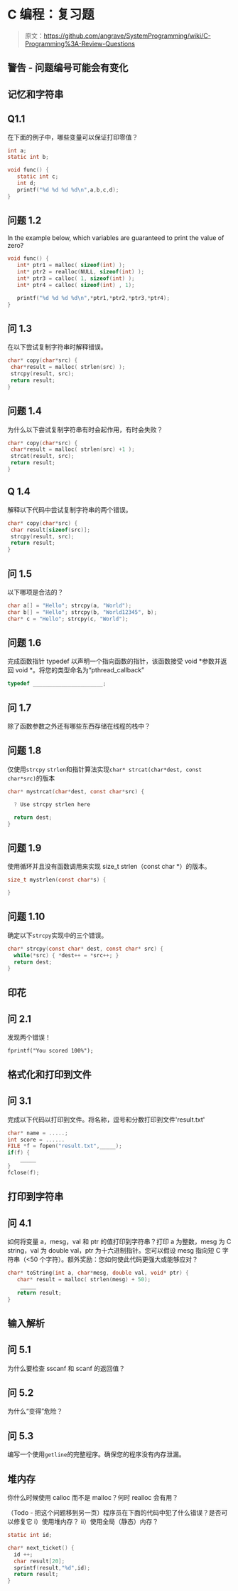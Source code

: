 # C 编程：复习题

> 原文：<https://github.com/angrave/SystemProgramming/wiki/C-Programming%3A-Review-Questions>

## 警告 - 问题编号可能会有变化

## 记忆和字符串

## Q1.1

在下面的例子中，哪些变量可以保证打印零值？

```c
int a;
static int b;

void func() {
   static int c;
   int d;
   printf("%d %d %d %d\n",a,b,c,d);
}
```

## 问题 1.2

In the example below, which variables are guaranteed to print the value of zero?

```c
void func() {
   int* ptr1 = malloc( sizeof(int) );
   int* ptr2 = realloc(NULL, sizeof(int) );
   int* ptr3 = calloc( 1, sizeof(int) );
   int* ptr4 = calloc( sizeof(int) , 1);

   printf("%d %d %d %d\n",*ptr1,*ptr2,*ptr3,*ptr4);
}
```

## 问 1.3

在以下尝试复制字符串时解释错误。

```c
char* copy(char*src) {
 char*result = malloc( strlen(src) ); 
 strcpy(result, src); 
 return result;
}
```

## 问题 1.4

为什么以下尝试复制字符串有时会起作用，有时会失败？

```c
char* copy(char*src) {
 char*result = malloc( strlen(src) +1 ); 
 strcat(result, src); 
 return result;
}
```

## Q 1.4

解释以下代码中尝试复制字符串的两个错误。

```c
char* copy(char*src) {
 char result[sizeof(src)]; 
 strcpy(result, src); 
 return result;
}
```

## 问 1.5

以下哪项是合法的？

```c
char a[] = "Hello"; strcpy(a, "World");
char b[] = "Hello"; strcpy(b, "World12345", b);
char* c = "Hello"; strcpy(c, "World");
```

## 问题 1.6

完成函数指针 typedef 以声明一个指向函数的指针，该函数接受 void *参数并返回 void *。将您的类型命名为“pthread_callback”

```c
typedef ______________________;
```

## 问 1.7

除了函数参数之外还有哪些东西存储在线程的栈中？

## 问题 1.8

仅使用`strcpy` `strlen`和指针算法实现`char* strcat(char*dest, const char*src)`的版本

```c
char* mystrcat(char*dest, const char*src) {

  ? Use strcpy strlen here

  return dest;
}
```

## 问题 1.9

使用循环并且没有函数调用来实现 size_t strlen（const char *）的版本。

```c
size_t mystrlen(const char*s) {

}
```

## 问题 1.10

确定以下`strcpy`实现中的三个错误。

```c
char* strcpy(const char* dest, const char* src) {
  while(*src) { *dest++ = *src++; }
  return dest;
}
```

## 印花

## 问 2.1

发现两个错误！

```
fprintf("You scored 100%"); 
```

## 格式化和打印到文件

## 问 3.1

完成以下代码以打印到文件。将名称，逗号和分数打印到文件'result.txt'

```c
char* name = .....;
int score = ......
FILE *f = fopen("result.txt",_____);
if(f) {
    _____
}
fclose(f);
```

## 打印到字符串

## 问 4.1

如何将变量 a，mesg，val 和 ptr 的值打印到字符串？打印 a 为整数，mesg 为 C string，val 为 double val，ptr 为十六进制指针。您可以假设 mesg 指向短 C 字符串（&lt;50 个字符）。额外奖励：您如何使此代码更强大或能够应对？

```c
char* toString(int a, char*mesg, double val, void* ptr) {
   char* result = malloc( strlen(mesg) + 50);
    _____
   return result;
}
```

## 输入解析

## 问 5.1

为什么要检查 sscanf 和 scanf 的返回值？

## 问 5.2

为什么“变得”危险？

## 问 5.3

编写一个使用`getline`的完整程序。确保您的程序没有内存泄漏。

## 堆内存

你什么时候使用 calloc 而不是 malloc？何时 realloc 会有用？

（Todo - 把这个问题移到另一页）程序员在下面的代码中犯了什么错误？是否可以修复它 i）使用堆内存？ ii）使用全局（静态）内存？

```c
static int id;

char* next_ticket() {
  id ++;
  char result[20];
  sprintf(result,"%d",id);
  return result;
}
```
